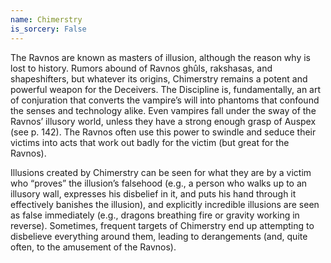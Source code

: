 ```yaml
---
name: Chimerstry
is_sorcery: False
---
```


The Ravnos are known as masters of illusion, although the reason why is lost to history. Rumors abound of Ravnos ghûls, rakshasas, and shapeshifters, but whatever its origins, Chimerstry remains a potent and powerful weapon for the Deceivers. The Discipline is, fundamentally, an art of conjuration that converts the vampire’s will into phantoms that confound the senses and technology alike. Even vampires fall under the sway of the Ravnos’ illusory world, unless they have a strong enough grasp of Auspex (see p. 142). The Ravnos often use this power to swindle and seduce their victims into acts that work out badly for the victim (but great for the Ravnos).

Illusions created by Chimerstry can be seen for what they are by a victim who “proves” the illusion’s falsehood (e.g., a person who walks up to an illusory wall, expresses his disbelief in it, and puts his hand through it effectively banishes the illusion), and explicitly incredible illusions are seen as false immediately (e.g., dragons breathing fire or gravity working in reverse). Sometimes, frequent targets of Chimerstry end up attempting to disbelieve everything around them, leading to derangements (and, quite often, to the amusement of the Ravnos).
